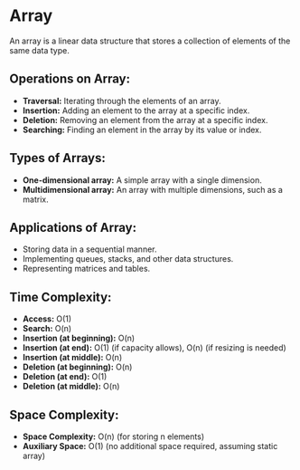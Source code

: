 # Array
An array is a linear data structure that stores a collection of elements of the same data type.

## Operations on Array:
- **Traversal:** Iterating through the elements of an array.
- **Insertion:** Adding an element to the array at a specific index.
- **Deletion:** Removing an element from the array at a specific index.
- **Searching:** Finding an element in the array by its value or index.

## Types of Arrays:
- **One-dimensional array:** A simple array with a single dimension.
- **Multidimensional array:** An array with multiple dimensions, such as a matrix.

## Applications of Array:
- Storing data in a sequential manner.
- Implementing queues, stacks, and other data structures.
- Representing matrices and tables.

## Time Complexity:
- **Access:** O(1)
- **Search:** O(n)
- **Insertion (at beginning):** O(n)
- **Insertion (at end):** O(1) (if capacity allows), O(n) (if resizing is needed)
- **Insertion (at middle):** O(n)
- **Deletion (at beginning):** O(n)
- **Deletion (at end):** O(1)
- **Deletion (at middle):** O(n)

## Space Complexity:
- **Space Complexity:** O(n) (for storing n elements)
- **Auxiliary Space:** O(1) (no additional space required, assuming static array)
